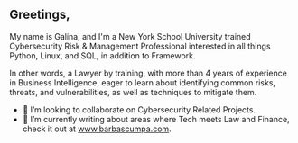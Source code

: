 ## Greetings, 

My name is Galina, and I'm a New York School University trained Cybersecurity Risk & Management Professional interested in all things Python, Linux, and SQL, in addition to Framework.

In other words, a Lawyer by training, with more than 4 years of experience in Business Intelligence, eager to learn about identifying common risks, threats, and vulnerabilities, as well as techniques to mitigate them.

- 👯 I’m looking to collaborate on Cybersecurity Related Projects. 
- 🔭 I’m currently writing about areas where Tech meets Law and Finance, check it out at www.barbascumpa.com. 

<!--
**GBarbascumpa/GBarbascumpa** is a ✨ _special_ ✨ repository because its `README.md` (this file) appears on your GitHub profile.

Here are some ideas to get you started:

- 🔭 I’m currently working on ...
- 🌱 I’m currently learning ...
- 👯 I’m looking to collaborate on ...
- 🤔 I’m looking for help with ...
- 💬 Ask me about ...
- 📫 How to reach me: ...
- 😄 Pronouns: ...
- ⚡ Fun fact: ...
-->
